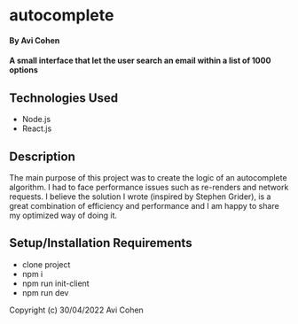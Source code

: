 # autocomplete

#### By Avi Cohen

#### A small interface that let the user search an email within a list of 1000 options

## Technologies Used

* Node.js
* React.js

## Description

The main purpose of this project was to create the logic of an autocomplete algorithm. I had to face performance issues such as re-renders and network requests. I believe the solution I wrote (inspired by Stephen Grider), is a great combination of efficiency and performance and I am happy to share my optimized way of doing it.

## Setup/Installation Requirements

* clone project
* npm i 
* npm run init-client
* npm run dev



Copyright (c) 30/04/2022 Avi Cohen
